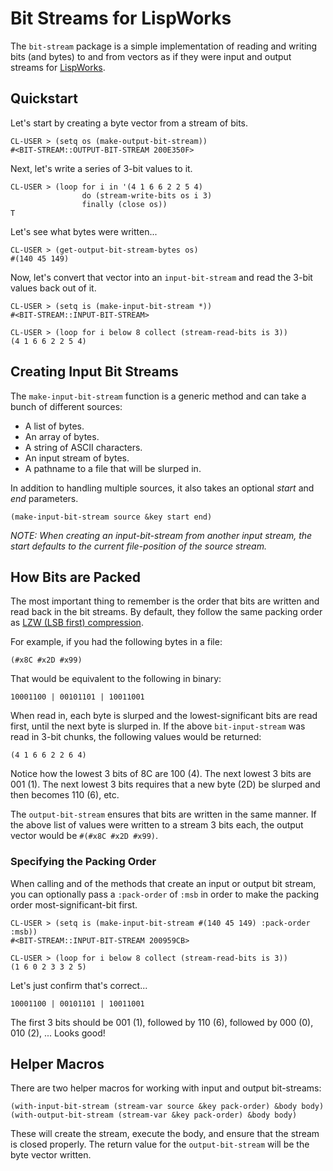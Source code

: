 # Bit Streams for LispWorks

The `bit-stream` package is a simple implementation of reading and writing bits (and bytes) to and from vectors as if they were input and output streams for [LispWorks](http://www.lispworks.com/).

## Quickstart

Let's start by creating a byte vector from a stream of bits.

	CL-USER > (setq os (make-output-bit-stream))
	#<BIT-STREAM::OUTPUT-BIT-STREAM 200E350F>

Next, let's write a series of 3-bit values to it.

	CL-USER > (loop for i in '(4 1 6 6 2 2 5 4)
	                do (stream-write-bits os i 3)
	                finally (close os))
	T

Let's see what bytes were written...

	CL-USER > (get-output-bit-stream-bytes os)
	#(140 45 149)

Now, let's convert that vector into an `input-bit-stream` and read the 3-bit values back out of it.

	CL-USER > (setq is (make-input-bit-stream *))
	#<BIT-STREAM::INPUT-BIT-STREAM>

	CL-USER > (loop for i below 8 collect (stream-read-bits is 3))
	(4 1 6 6 2 2 5 4)

## Creating Input Bit Streams

The `make-input-bit-stream` function is a generic method and can take a bunch of different sources:

* A list of bytes.
* An array of bytes.
* A string of ASCII characters.
* An input stream of bytes.
* A pathname to a file that will be slurped in.

In addition to handling multiple sources, it also takes an optional *start* and *end* parameters.

	(make-input-bit-stream source &key start end)

*NOTE: When creating an input-bit-stream from another input stream, the start defaults to the current file-position of the source stream.*

## How Bits are Packed

The most important thing to remember is the order that bits are written and read back in the bit streams. By default, they follow the same packing order as [LZW (LSB first) compression](https://en.wikipedia.org/wiki/Lempel%E2%80%93Ziv%E2%80%93Welch#Packing_order).

For example, if you had the following bytes in a file:

	(#x8C #x2D #x99)

That would be equivalent to the following in binary:

	10001100 | 00101101 | 10011001

When read in, each byte is slurped and the lowest-significant bits are read first, until the next byte is slurped in. If the above `bit-input-stream` was read in 3-bit chunks, the following values would be returned:

	(4 1 6 6 2 2 6 4)

Notice how the lowest 3 bits of 8C are 100 (4). The next lowest 3 bits are 001 (1). The next lowest 3 bits requires that a new byte (2D) be slurped and then becomes 110 (6), etc.

The `output-bit-stream` ensures that bits are written in the same manner. If the above list of values were written to a stream 3 bits each, the output vector would be `#(#x8C #x2D #x99)`.

### Specifying the Packing Order

When calling and of the methods that create an input or output bit stream, you can optionally pass a `:pack-order` of `:msb` in order to make the packing order most-significant-bit first.

	CL-USER > (setq is (make-input-bit-stream #(140 45 149) :pack-order :msb))
	#<BIT-STREAM::INPUT-BIT-STREAM 200959CB>

	CL-USER > (loop for i below 8 collect (stream-read-bits is 3))
	(1 6 0 2 3 3 2 5)

Let's just confirm that's correct...

	10001100 | 00101101 | 10011001

The first 3 bits should be 001 (1), followed by 110 (6), followed by 000 (0), 010 (2), ... Looks good!

## Helper Macros

There are two helper macros for working with input and output bit-streams:

	(with-input-bit-stream (stream-var source &key pack-order) &body body)
	(with-output-bit-stream (stream-var &key pack-order) &body body)

These will create the stream, execute the body, and ensure that the stream is closed properly. The return value for the `output-bit-stream` will be the byte vector written.
